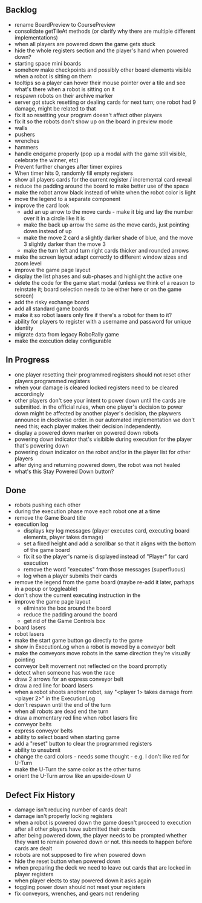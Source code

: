 ## Backlog
* rename BoardPreview to CoursePreview
* consolidate getTileAt methods (or clarify why there are multiple different implementations)
* when all players are powered down the game gets stuck
* hide the whole registers section and the player's hand when powered down?
* starting space mini boards
* somehow make checkpoints and possibly other board elements visible when a robot is sitting on them
* tooltips so a player can hover their mouse pointer over a tile and see what's there when a robot is sitting on it
* respawn robots on their archive marker
* server got stuck resetting or dealing cards for next turn; one robot had 9 damage, might be related to that
* fix it so resetting your program doesn't affect other players
* fix it so the robots don't show up on the board in preview mode
* walls
* pushers
* wrenches
* hammers
* handle endgame properly (pop up a modal with the game still visible, celebrate the winner, etc)
* Prevent further changes after timer expires
* When timer hits 0, randomly fill empty registers
* show all players cards for the current register / incremental card reveal
* reduce the padding around the board to make better use of the space
* make the robot arrow black instead of white when the robot color is light
* move the legend to a separate component
* improve the card look
    * add an up arrow to the move cards - make it big and lay the number over it in a circle like it is
    * make the back up arrow the same as the move cards, just pointing down instead of up
    * make the move 2 card a slightly darker shade of blue, and the move 3 slightly darker than the move 3
    * make the turn left and turn right cards thicker and rounded arrows
* make the screen layout adapt correctly to different window sizes and zoom level
* improve the game page layout
* display the list phases and sub-phases and highlight the active one
* delete the code for the game start modal (unless we think of a reason to reinstate it; board selection needs to be either here or on the game screen)
* add the risky exchange board
* add all standard game boards
* make it so robot lasers only fire if there's a robot for them to it?
* ability for players to register with a username and password for unique identity
* migrate data from legacy RoboRally game
* make the execution delay configurable

## In Progress
* one player resetting their programmed registers should not reset other players programmed registers
* when your damage is cleared locked registers need to be cleared accordingly
* other players don't see your intent to power down until the cards are submitted.  in the official rules, when one player's decision to power down might be affected by another player's decision, the playwers announce in clockwise order. in our automated implementation we don't need this; each player makes their decision independently.
* display a powered down marker on powered down robots
* powering down indicator that's visibible during execution for the player that's powering down
* powering down indicator on the robot and/or in the player list for other players
* after dying and returning powered down, the robot was not healed
* what's this Stay Powered Down button?

## Done
* robots pushing each other
* during the execution phase move each robot one at a time
* remove the Game Board title
* execution log
    * displays key log messages (player executes card, executing board elements, player takes damage)
    * set a fixed height and add a scrollbar so that it aligns with the bottom of the game board
    * fix it so the player's name is displayed instead of "Player" for card execution
    * remove the word "executes" from those messages (superfluous)
    * log when a player submits their cards
* remove the legend from the game board (maybe re-add it later, parhaps in a popup or toggleable)
* don't show the current executing instruction in the 
* improve the game page layout
    * eliminate the box around the board
    * reduce the padding around the board
    * get rid of the Game Controls box
* board lasers
* robot lasers
* make the start game button go directly to the game
* show in ExecutionLog when a robot is moved by a conveyor belt
* make the conveyors move robots in the same direction they're visually pointing
* conveyor belt movement not reflected on the board promptly
* detect when someone has won the race
* draw 2 arrows for an express conveyor belt
* draw a red line for board lasers
* when a robot shoots another robot, say "<player 1> takes <n> damage from <player 2>" in the ExecutionLog
* don't respawn until the end of the turn
* when all robots are dead end the turn
* draw a momentary red line when robot lasers fire
* conveyor belts
* express conveyor belts
* ability to select board when starting game
* add a "reset" button to clear the programmed registers
* ability to unsubmit
* change the card colors - needs some thought - e.g. I don't like red for U-Turn
* make the U-Turn the same color as the other turns
* orient the U-Turn arrow like an upside-down U

## Defect Fix History
* damage isn't reducing number of cards dealt
* damage isn't properly locking registers
* when a robot is powered down the game doesn't proceed to execution after all other players have submitted their cards
* after being powered down, the player needs to be prompted whether they want to remain powered down or not.  this needs to happen before cards are dealt
* robots are not supposed to fire when powered down
* hide the reset button when powered down
* when preparing the deck we need to leave out cards that are locked in player registers
* when player elects to stay powered down it asks again
* toggling power down should not reset your registers
* fix conveyors, wrenches, and gears not rendering